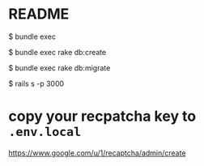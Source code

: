 # README

$ bundle exec 

$ bundle exec rake db:create

$ bundle exec rake db:migrate

$ rails s -p 3000

# copy your recpatcha key to `.env.local`
https://www.google.com/u/1/recaptcha/admin/create
